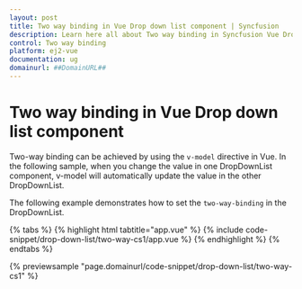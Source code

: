 ```yaml
---
layout: post
title: Two way binding in Vue Drop down list component | Syncfusion
description: Learn here all about Two way binding in Syncfusion Vue Drop down list component of Syncfusion Essential JS 2 and more.
control: Two way binding 
platform: ej2-vue
documentation: ug
domainurl: ##DomainURL##
---
```


# Two way binding in Vue Drop down list component

Two-way binding can be achieved by using the `v-model` directive in Vue. In the following sample, when you change the value in one DropDownList component, v-model will automatically update the value in the other DropDownList.

The following example demonstrates how to set the `two-way-binding` in the DropDownList.

{% tabs %}
{% highlight html tabtitle="app.vue" %}
{% include code-snippet/drop-down-list/two-way-cs1/app.vue %}
{% endhighlight %}
{% endtabs %}
        
{% previewsample "page.domainurl/code-snippet/drop-down-list/two-way-cs1" %}